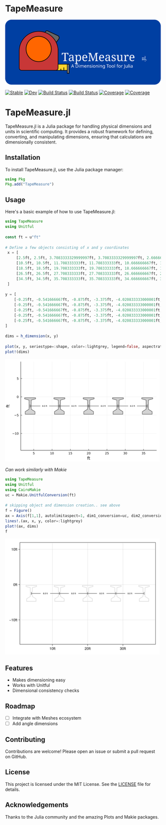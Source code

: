 # TapeMeasure
[<img src="./assets/tape_measure_large_logo.svg"/>](image.png)  

[![Stable](https://img.shields.io/badge/docs-stable-blue.svg)](https://co1emi11er2.github.io/TapeMeasure.jl/stable/)
[![Dev](https://img.shields.io/badge/docs-dev-blue.svg)](https://co1emi11er2.github.io/TapeMeasure.jl/dev/)
[![Build Status](https://github.com/co1emi11er2/TapeMeasure.jl/actions/workflows/CI.yml/badge.svg?branch=main)](https://github.com/co1emi11er2/TapeMeasure.jl/actions/workflows/CI.yml?query=branch%3Amain)
[![Build Status](https://ci.appveyor.com/api/projects/status/github/co1emi11er2/TapeMeasure.jl?svg=true)](https://ci.appveyor.com/project/co1emi11er2/TapeMeasure-jl)
[![Coverage](https://codecov.io/gh/co1emi11er2/TapeMeasure.jl/branch/main/graph/badge.svg)](https://codecov.io/gh/co1emi11er2/TapeMeasure.jl)
[![Coverage](https://coveralls.io/repos/github/co1emi11er2/TapeMeasure.jl/badge.svg?branch=main)](https://coveralls.io/github/co1emi11er2/TapeMeasure.jl?branch=main)

# TapeMeasure.jl

TapeMeasure.jl is a Julia package for handling physical dimensions and units in scientific computing. It provides a robust framework for defining, converting, and manipulating dimensions, ensuring that calculations are dimensionally consistent.

## Installation

To install TapeMeasure.jl, use the Julia package manager:

```julia
using Pkg
Pkg.add("TapeMeasure")
```

## Usage

Here's a basic example of how to use TapeMeasure.jl:

```julia
using TapeMeasure
using Unitful

const ft = u"ft"

# Define a few objects consisting of x and y coordinates
 x = [
	 [2.5ft, 2.5ft, 3.7083333329999997ft, 3.7083333329999997ft, 2.666666667ft, 2.666666667ft, 5.333333333000001ft, 5.333333333000001ft, 4.291666667ft, 4.291666667ft, 5.5ft, 5.5ft, 2.5ft],
	 [10.5ft, 10.5ft, 11.708333333ft, 11.708333333ft, 10.666666667ft, 10.666666667ft, 13.333333333ft, 13.333333333ft, 12.291666667ft, 12.291666667ft, 13.5ft, 13.5ft, 10.5ft],
	 [18.5ft, 18.5ft, 19.708333333ft, 19.708333333ft, 18.666666667ft, 18.666666667ft, 21.333333333ft, 21.333333333ft, 20.291666667ft, 20.291666667ft, 21.5ft, 21.5ft, 18.5ft],
	 [26.5ft, 26.5ft, 27.708333333ft, 27.708333333ft, 26.666666667ft, 26.666666667ft, 29.333333333ft, 29.333333333ft, 28.291666667ft, 28.291666667ft, 29.5ft, 29.5ft, 26.5ft],
	 [34.5ft, 34.5ft, 35.708333333ft, 35.708333333ft, 34.666666667ft, 34.666666667ft, 37.333333333ft, 37.333333333ft, 36.291666667ft, 36.291666667ft, 37.5ft, 37.5ft, 34.5ft]
 ]

y = [
	[-0.25ft, -0.541666667ft, -0.875ft, -3.375ft, -4.020833333000001ft, -4.75ft, -4.75ft, -4.020833333000001ft, -3.375ft, -0.875ft, -0.541666667ft, -0.25ft, -0.25ft],
	[-0.25ft, -0.541666667ft, -0.875ft, -3.375ft, -4.020833333000001ft, -4.75ft, -4.75ft, -4.020833333000001ft, -3.375ft, -0.875ft, -0.541666667ft, -0.25ft, -0.25ft],
	[-0.25ft, -0.541666667ft, -0.875ft, -3.375ft, -4.020833333000001ft, -4.75ft, -4.75ft, -4.020833333000001ft, -3.375ft, -0.875ft, -0.541666667ft, -0.25ft, -0.25ft],
	[-0.25ft, -0.541666667ft, -0.875ft, -3.375ft, -4.020833333000001ft, -4.75ft, -4.75ft, -4.020833333000001ft, -3.375ft, -0.875ft, -0.541666667ft, -0.25ft, -0.25ft],
	[-0.25ft, -0.541666667ft, -0.875ft, -3.375ft, -4.020833333000001ft, -4.75ft, -4.75ft, -4.020833333000001ft, -3.375ft, -0.875ft, -0.541666667ft, -0.25ft, -0.25ft]
]

dims = h_dimension(x, y)

plot(x, y, seriestype=:shape, color=:lightgrey, legend=false, aspectratio=1)
plot!(dims)
```
[<img src="./assets/plots_plt.svg" width="500"/>](image.png)  

*Can work similarly with Makie*

```julia
using TapeMeasure
using Unitful
using CairoMakie
uc = Makie.UnitfulConversion(ft)

# skipping object and dimension creation.. see above
f = Figure()
ax = Axis(f[1,1], autolimitaspect=1, dim1_conversion=uc, dim2_conversion=uc)
lines!.(ax, x, y, color=:lightgrey)
plot!(ax, dims)
f
```
[<img src="./assets/makie_plt.svg" width="500"/>](image.png)

## Features

- Makes dimensioning easy
- Works with Unitful
- Dimensional consistency checks

## Roadmap
- [ ] Integrate with Meshes ecosystem
- [ ] Add angle dimensions

## Contributing

Contributions are welcome! Please open an issue or submit a pull request on GitHub.

## License

This project is licensed under the MIT License. See the [LICENSE](LICENSE) file for details.

## Acknowledgements

Thanks to the Julia community and the amazing Plots and Makie packages.

